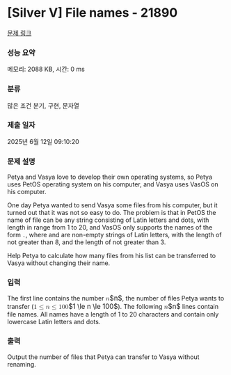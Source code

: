 # [Silver V] File names - 21890 

[문제 링크](https://www.acmicpc.net/problem/21890) 

### 성능 요약

메모리: 2088 KB, 시간: 0 ms

### 분류

많은 조건 분기, 구현, 문자열

### 제출 일자

2025년 6월 12일 09:10:20

### 문제 설명

<p>Petya and Vasya love to develop their own operating systems, so Petya uses PetOS operating system on his computer, and Vasya uses VasOS on his computer.</p>

<p>One day Petya wanted to send Vasya some files from his computer, but it turned out that it was not so easy to do. The problem is that in PetOS the name of file can be any string consisting of Latin letters and dots, with length in range from 1 to 20, and VasOS only supports the names of the form <code><filename>.<extension></code>, where <code><filename></code> and <code><extension></code> are non-empty strings of Latin letters, with the length of <code><filename></code> not greater than 8, and the length of <code><extension></code> not greater than 3.</p>

<p>Help Petya to calculate how many files from his list can be transferred to Vasya without changing their name.</p>

### 입력 

 <p>The first line contains the number <mjx-container class="MathJax" jax="CHTML" style="font-size: 109%; position: relative;"><mjx-math class="MJX-TEX" aria-hidden="true"><mjx-mi class="mjx-i"><mjx-c class="mjx-c1D45B TEX-I"></mjx-c></mjx-mi></mjx-math><mjx-assistive-mml unselectable="on" display="inline"><math xmlns="http://www.w3.org/1998/Math/MathML"><mi>n</mi></math></mjx-assistive-mml><span aria-hidden="true" class="no-mathjax mjx-copytext">$n$</span></mjx-container>, the number of files Petya wants to transfer (<mjx-container class="MathJax" jax="CHTML" style="font-size: 109%; position: relative;"><mjx-math class="MJX-TEX" aria-hidden="true"><mjx-mn class="mjx-n"><mjx-c class="mjx-c31"></mjx-c></mjx-mn><mjx-mo class="mjx-n" space="4"><mjx-c class="mjx-c2264"></mjx-c></mjx-mo><mjx-mi class="mjx-i" space="4"><mjx-c class="mjx-c1D45B TEX-I"></mjx-c></mjx-mi><mjx-mo class="mjx-n" space="4"><mjx-c class="mjx-c2264"></mjx-c></mjx-mo><mjx-mn class="mjx-n" space="4"><mjx-c class="mjx-c31"></mjx-c><mjx-c class="mjx-c30"></mjx-c><mjx-c class="mjx-c30"></mjx-c></mjx-mn></mjx-math><mjx-assistive-mml unselectable="on" display="inline"><math xmlns="http://www.w3.org/1998/Math/MathML"><mn>1</mn><mo>≤</mo><mi>n</mi><mo>≤</mo><mn>100</mn></math></mjx-assistive-mml><span aria-hidden="true" class="no-mathjax mjx-copytext">$1 \le n \le 100$</span></mjx-container>). The following <mjx-container class="MathJax" jax="CHTML" style="font-size: 109%; position: relative;"><mjx-math class="MJX-TEX" aria-hidden="true"><mjx-mi class="mjx-i"><mjx-c class="mjx-c1D45B TEX-I"></mjx-c></mjx-mi></mjx-math><mjx-assistive-mml unselectable="on" display="inline"><math xmlns="http://www.w3.org/1998/Math/MathML"><mi>n</mi></math></mjx-assistive-mml><span aria-hidden="true" class="no-mathjax mjx-copytext">$n$</span></mjx-container> lines contain file names. All names have a length of 1 to 20 characters and contain only lowercase Latin letters and dots.</p>

### 출력 

 <p>Output the number of files that Petya can transfer to Vasya without renaming.</p>

